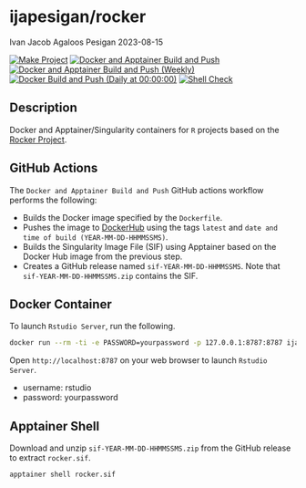 ijapesigan/rocker
================
Ivan Jacob Agaloos Pesigan
2023-08-15

<!-- README.md is generated from .setup/readme/README.Rmd. Please edit that file -->
<!-- badges: start -->

[![Make
Project](https://github.com/ijapesigan/docker-rocker/actions/workflows/make.yml/badge.svg)](https://github.com/ijapesigan/docker-rocker/actions/workflows/make.yml)
[![Docker and Apptainer Build and
Push](https://github.com/ijapesigan/docker-rocker/actions/workflows/docker-apptainer-build-push.yml/badge.svg)](https://github.com/ijapesigan/docker-rocker/actions/workflows/docker-apptainer-build-push.yml)
[![Docker and Apptainer Build and Push
(Weekly)](https://github.com/ijapesigan/docker-rocker/actions/workflows/docker-apptainer-build-push-weekly.yml/badge.svg)](https://github.com/ijapesigan/docker-rocker/actions/workflows/docker-apptainer-build-push-weekly.yml)
[![Docker Build and Push (Daily at
00:00:00)](https://github.com/ijapesigan/docker-rocker/actions/workflows/docker-build-push-daily-rocker.yml/badge.svg)](https://github.com/ijapesigan/docker-rocker/actions/workflows/docker-build-push-daily-rocker.yml)
[![Shell
Check](https://github.com/ijapesigan/docker-rocker/actions/workflows/shellcheck.yml/badge.svg)](https://github.com/ijapesigan/docker-rocker/actions/workflows/shellcheck.yml)
<!-- badges: end -->

## Description

Docker and Apptainer/Singularity containers for `R` projects based on
the [Rocker Project](https://rocker-project.org/).

## GitHub Actions

The `Docker and Apptainer Build and Push` GitHub actions workflow
performs the following:

- Builds the Docker image specified by the `Dockerfile`.
- Pushes the image to
  [DockerHub](https://hub.docker.com/repository/docker/ijapesigan/rocker/general)
  using the tags `latest` and
  `date and time of build (YEAR-MM-DD-HHMMSSMS)`.
- Builds the Singularity Image File (SIF) using Apptainer based on the
  Docker Hub image from the previous step.
- Creates a GitHub release named `sif-YEAR-MM-DD-HHMMSSMS`. Note that
  `sif-YEAR-MM-DD-HHMMSSMS.zip` contains the SIF.

## Docker Container

To launch `Rstudio Server`, run the following.

``` bash
docker run --rm -ti -e PASSWORD=yourpassword -p 127.0.0.1:8787:8787 ijapesigan/rocker
```

Open `http://localhost:8787` on your web browser to launch
`Rstudio Server`.

- username: rstudio
- password: yourpassword

## Apptainer Shell

Download and unzip `sif-YEAR-MM-DD-HHMMSSMS.zip` from the GitHub release
to extract `rocker.sif`.

``` bash
apptainer shell rocker.sif
```

